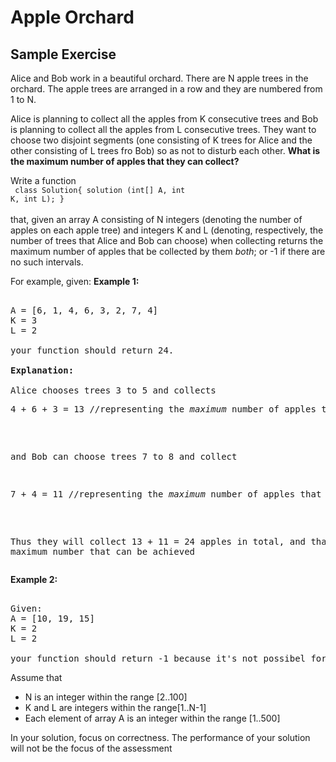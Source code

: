 # Apple Orchard
## Sample Exercise

Alice and Bob work in a beautiful orchard. There are N apple trees in the orchard. The apple trees are arranged in a row and they are numbered from 1 to N.

Alice is planning to collect all the apples from K consecutive trees and Bob is planning to collect all the apples from L consecutive trees. They want to choose two disjoint segments (one consisting of K trees for Alice and the other consisting of L trees fro Bob) so as not to disturb each other. <strong>What is the maximum number of apples that they can collect?</strong>

Write a function
<br/>
<code>
class Solution{
	solution (int[] A, int K, int L);
}
</code>
<br/>
<br/>
that, given an array A consisting of N integers (denoting the number of apples on each apple tree) and integers K and L (denoting, respectively, the number of trees that Alice and Bob can choose) when collecting returns the maximum number of apples that be collected by them <em>both</em>; or -1 if there are no such intervals.

For example, given: 
<strong>Example 1:</strong>
<pre>

A = [6, 1, 4, 6, 3, 2, 7, 4]
K = 3
L = 2

your function should return 24.

<strong>Explanation:</strong>

Alice chooses trees 3 to 5 and collects 
<pre>
4 + 6 + 3 = 13 //representing the <em>maximum</em> number of apples that Alice can pick
</pre>

and Bob can choose trees 7 to 8 and collect
<pre>
7 + 4 = 11 //representing the <em>maximum</em> number of apples that Bob can pick
</pre>
Thus they will collect 13 + 11 = 24 apples in total, and that is the maximum number that can be achieved
</pre>

<strong>Example 2:</strong>
<pre>

Given:
A = [10, 19, 15]
K = 2
L = 2

your function should return -1 because it's not possibel for Alice and Bob to choose two disjoint intervals.
</pre>

Assume that
- N is an integer within the range [2..100]
- K and L are integers within the range[1..N-1]
- Each element of array A is an integer within the range [1..500]

In your solution, focus on correctness. The performance of your solution will not be the focus of the assessment
